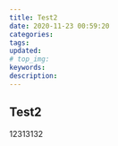 ```yaml
---
title: Test2
date: 2020-11-23 00:59:20
categories:
tags:
updated:
# top_img:
keywords:
description:
---
```


## Test2

12313132